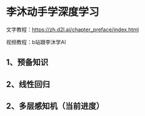 # 李沐动手学深度学习
文字教程：https://zh.d2l.ai/chapter_preface/index.html

视频教程：b站跟李沐学AI
## 1、预备知识
## 2、线性回归
## 2、多层感知机（当前进度）